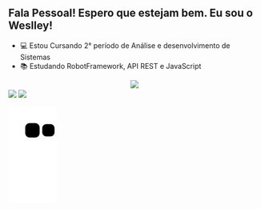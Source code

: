 ## Fala Pessoal! Espero que estejam bem. Eu sou o Weslley!  

- 💻 Estou Cursando 2° período de Análise e desenvolvimento de Sistemas
- 📚 Estudando RobotFramework, API REST e JavaScript

<div align="center">
  <a href="https://github.com/weslley-souza">
  <img height="180em" src="https://github-readme-stats.vercel.app/api?username=weslley-souza&show_icons=true&theme=dracula&include_all_commits=true&count_private=true"/>
</div>
  
  
  
<div> 
  <a href="https://www.instagram.com/weslley.s0uza/" target="_blank"><img src="https://img.shields.io/badge/-Instagram-%23E4405F?style=for-the-badge&logo=instagram&logoColor=white" target="_blank"></a>
  <a href="https://www.linkedin.com/in/wesly-souza/" target="_blank"><img src="https://img.shields.io/badge/-LinkedIn-%230077B5?style=for-the-badge&logo=linkedin&logoColor=white" target="_blank"></a> 
  
  ![Snake animation](https://github.com/weslley-souza/weslley-souza/blob/output/github-contribution-grid-snake.svg)

</div>  
